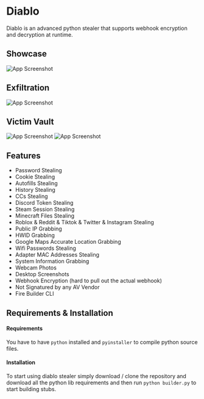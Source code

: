 
# Diablo

Diablo is an advanced python stealer that supports webhook encryption and decryption at runtime.


## Showcase
![App Screenshot](https://i.imgur.com/61aduPl.png)

## Exfiltration
![App Screenshot](https://i.imgur.com/JxF7gAO.png)

## Victim Vault
![App Screenshot](https://i.imgur.com/upwlaV9.png)
![App Screenshot](https://i.imgur.com/h5vWn4c.png)

## Features

- Password Stealing
- Cookie Stealing
- Autofills Stealing
- History Stealing
- CCs Stealing
- Discord Token Stealing
- Steam Session Stealing
- Minecraft Files Stealing
- Roblox & Reddit & Tiktok & Twitter & Instagram Stealing
- Public IP Grabbing
- HWID Grabbing
- Google Maps Accurate Location Grabbing
- Wifi Passwords Stealing
- Adapter MAC Addresses Stealing
- System Information Grabbing
- Webcam Photos 
- Desktop Screenshots
- Webhook Encryption (hard to pull out the actual webhook)
- Not Signatured by any AV Vendor
- Fire Builder CLI
 




## Requirements & Installation

#### Requirements
You have to have ``python`` installed and ``pyinstaller`` to compile python source files.


#### Installation
To start using diablo stealer simply download / clone the repository and download all the python lib requirements and then run ``python builder.py`` to start building stubs.
